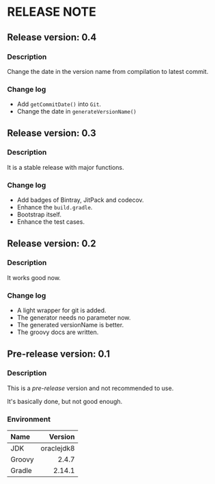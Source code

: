 RELEASE NOTE
============

Release version: 0.4
------------------------

### Description

Change the date in the version name from compilation to latest commit.

### Change log

- Add `getCommitDate()` into `Git`.
- Change the date in `generateVersionName()`

Release version: 0.3
------------------------

### Description

It is a stable release with major functions.

### Change log

- Add badges of Bintray, JitPack and codecov.
- Enhance the `build.gradle`.
- Bootstrap itself.
- Enhance the test cases.

Release version: 0.2
------------------------

### Description

It works good now.

### Change log

- A light wrapper for git is added.
- The generator needs no parameter now.
- The generated versionName is better.
- The groovy docs are written.

Pre-release version: 0.1
------------------------

### Description

This is a *pre-release* version and not recommended to use.

It's basically done, but not good enough.

### Environment

| Name   | Version    |
| :---   | ------:    |
| JDK    | oraclejdk8 |
| Groovy | 2.4.7      |
| Gradle | 2.14.1     |
